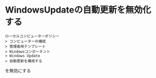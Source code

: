 # WindowsUpdateの自動更新を無効化する

```
ローカルコンピューターポリシー 
> コンピューターの構成 
> 管理者用テンプレート 
> Windowsコンポーネント 
> Windows Update 
> 自動更新を構成する
```

を無効にする